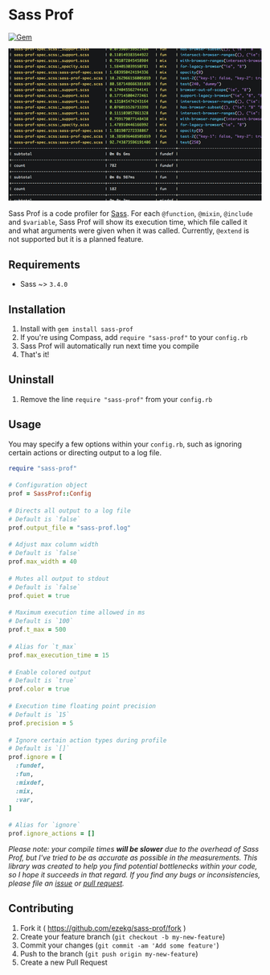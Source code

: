 # Sass Prof

[![Gem](https://img.shields.io/gem/v/sass-prof.svg?style=flat-square)](https://rubygems.org/gems/sass-prof)

![Sass Prof](screenshot.jpg)

Sass Prof is a code profiler for [Sass](https://github.com/sass/sass). For each `@function`, `@mixin`, `@include` and `$variable`, Sass Prof will show its execution time, which file called it and what arguments were given when it was called. Currently, `@extend` is not supported but it is a planned feature.

## Requirements

* Sass ~> `3.4.0`

## Installation

1. Install with `gem install sass-prof`
2. If you're using Compass, add `require "sass-prof"` to your `config.rb`
3. Sass Prof will automatically run next time you compile
4. That's it!

## Uninstall
1. Remove the line `require "sass-prof"` from your `config.rb`

## Usage
You may specify a few options within your `config.rb`, such as ignoring certain actions or directing output to a log file.

```ruby
require "sass-prof"

# Configuration object
prof = SassProf::Config

# Directs all output to a log file
# Default is `false`
prof.output_file = "sass-prof.log"

# Adjust max column width
# Default is `false`
prof.max_width = 40

# Mutes all output to stdout
# Default is `false`
prof.quiet = true

# Maximum execution time allowed in ms
# Default is `100`
prof.t_max = 500

# Alias for `t_max`
prof.max_execution_time = 15

# Enable colored output
# Default is `true`
prof.color = true

# Execution time floating point precision
# Default is `15`
prof.precision = 5

# Ignore certain action types during profile
# Default is `[]`
prof.ignore = [
  :fundef,
  :fun,
  :mixdef,
  :mix,
  :var,
]

# Alias for `ignore`
prof.ignore_actions = []
```

_Please note: your compile times **will be slower** due to the overhead of Sass Prof, but I've tried to be as accurate as possible in the measurements. This library was created to help you find potential bottlenecks within your code, so I hope it succeeds in that regard. If you find any bugs or inconsistencies, please file an [issue](https://github.com/ezekg/sass-prof/issues) or [pull request](https://github.com/ezekg/sass-prof/pulls)._

## Contributing

1. Fork it ( https://github.com/ezekg/sass-prof/fork )
2. Create your feature branch (`git checkout -b my-new-feature`)
3. Commit your changes (`git commit -am 'Add some feature'`)
4. Push to the branch (`git push origin my-new-feature`)
5. Create a new Pull Request

